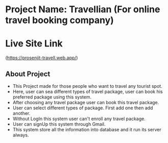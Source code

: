 # Project Name: Travellian (For online travel booking company)

# Live Site Link
(https://prosenjit-travell.web.app/)

## About Project

- This Project made for those people who want to travel any tourist spot.
- Here, user can sea different types of travel package, user can book his preferred package using this system.
- After choosing any travel package user can book this travel package.
- User can select different types of package. First add one then add another.
- Without LogIn this system user can't enroll any travel package.
- User can signUp this system through Gmail.
- This system store all the information into database and it run its server always.